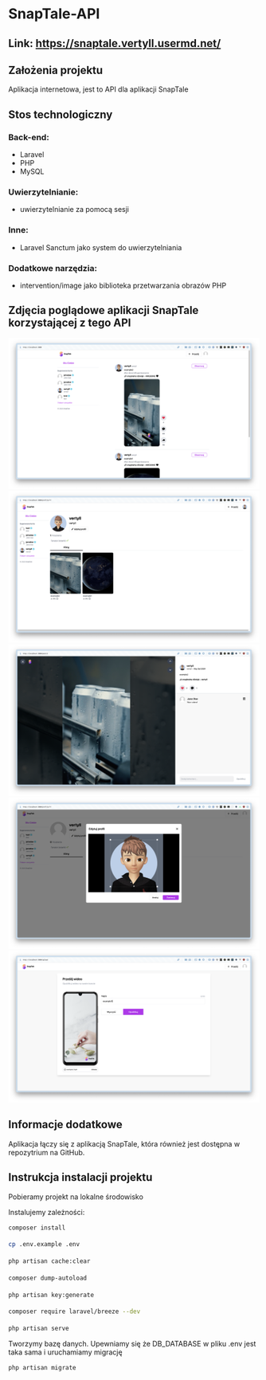 # SnapTale-API
## Link: https://snaptale.vertyll.usermd.net/

## Założenia projektu 

Aplikacja internetowa, jest to API dla aplikacji SnapTale

## Stos technologiczny

### Back-end:
- Laravel
- PHP
- MySQL

### Uwierzytelnianie:
- uwierzytelnianie za pomocą sesji

### Inne:
- Laravel Sanctum jako system do uwierzytelniania

### Dodatkowe narzędzia:
- intervention/image jako biblioteka przetwarzania obrazów PHP

## Zdjęcia poglądowe aplikacji SnapTale korzystającej z tego API

![Widok projektu](https://raw.githubusercontent.com/vertyll/SnapTale/main/screenshots/snaptale4.png)
![Widok projektu](https://raw.githubusercontent.com/vertyll/SnapTale/main/screenshots/snaptale2.png)
![Widok projektu](https://raw.githubusercontent.com/vertyll/SnapTale/main/screenshots/snaptale5.png)
![Widok projektu](https://raw.githubusercontent.com/vertyll/SnapTale/main/screenshots/snaptale1.png)
![Widok projektu](https://raw.githubusercontent.com/vertyll/SnapTale/main/screenshots/snaptale3.png)

## Informacje dodatkowe

Aplikacja łączy się z aplikacją SnapTale, która również jest dostępna w repozytrium na GitHub.

## Instrukcja instalacji projektu

Pobieramy projekt na lokalne środowisko

Instalujemy zależności:

```bash
composer install 

cp .env.example .env 

php artisan cache:clear

composer dump-autoload

php artisan key:generate

composer require laravel/breeze --dev

php artisan serve
```

Tworzymy bazę danych. Upewniamy się że DB_DATABASE w pliku .env jest taka sama i uruchamiamy migrację

```bash
php artisan migrate
```
